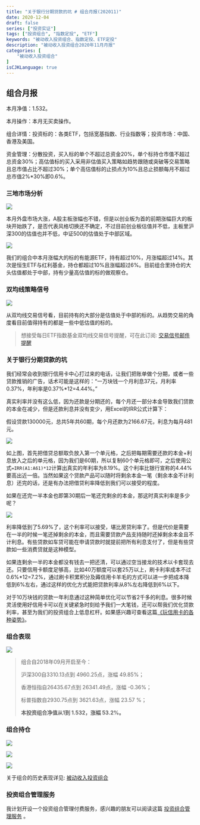 ```yaml
---
title: "关于银行分期贷款的坑 # 组合月报(202011)"
date: 2020-12-04
draft: false
series: ["投资实证"]
tags: ["投资组合", "指数定投", "ETF"]
keywords: "被动收入投资组合、指数定投、ETF定投"
description: "被动收入投资组合2020年11月月报"
categories: [
    "被动收入投资组合"
]
isCJKLanguage: true
---
```


## 组合月报

本月净值：1.532。

本月操作：本月无买卖操作。

组合详情：投资标的：各类ETF，包括宽基指数、行业指数等；投资市场：中国、香港及美国。

资金管理：分散投资，买入标的单个不超过总资金20%，单个标持仓市值不超过总资金30%；高估值标的买入采用非估值买入策略如趋势跟随或突破等交易策略且总市值占比不超过30%；单个高估值标的止损点为10%且总止损额每月不超过总市值2%*30%即0.6%。

### 三地市场分析

![](https://img.bmpi.dev/19c641b7-581b-1952-2ed3-d2e23f3d807e.png)

本月外盘市场大涨，A股主板涨幅也不错，但是以创业板为首的前期涨幅巨大的板块开始跌了，是否代表风格切换还不确定，不过目前创业板估值并不低，主板里沪深300的估值也并不低，中证500的估值处于中部区域。

![](https://img.bmpi.dev/08b7cab6-e704-01bf-7219-ab1ff522d8d9.png)

我们的组合中本月涨幅大的标的有能源ETF，持有超过10%，月涨幅超过14%。其次是恒生ETF与红利基金，持仓都超过10%且涨幅超过6%。目前组合里持仓的大头估值都处于中部，持有少量高估值的标的做观察仓。

### 双均线策略信号

![](https://img.bmpi.dev/4a6a4661-8266-f077-a77e-7b3452c95b27.png)

从双均线交易信号看，目前持有的大部分是估值处于中部的标的。从趋势交易的角度看目前值得持有的都是一些中低估值的标的。

> 想接受每日ETF指数基金双均线交易信号提醒，可在此订阅: [交易信号邮件提醒](https://www.myinvestpilot.com/)

### 关于银行分期贷款的坑

我们经常会收到银行信用卡中心打过来的电话，让我们把账单做个分期，或者一些贷款推销的广告，话术可能是这样的：“一万块钱一个月利息37元，月利率0.37%，年利率是0.37%*12=4.44%。”

真实利率并没有这么低，因为还款是分期还的，每个月还一部分本金导致我们贷款的本金在减少，但是还款利息并没有变少，用Excel的IRR公式计算下：

假设贷款130000元，总共5年共60期，每个月还款为2166.67元，利息为每月481元。

![](https://img.bmpi.dev/a679a329-a4ef-0482-f580-f2f1bc1a1e25.png)

如上图，首先把借贷总额取负放入第一个单元格，之后把每期需要还款的本金+利息放入之后的单元格，因为我们是60期，所以复制60个单元格即可，之后使用公式`=IRR(A1:A61)*12`计算出真实的年利率为8.19%。这个利率比银行宣称的4.44%要高出近一倍。当然如果这个贷款产品可以随时将剩余本金一笔（剩余本金不计利息）还完的话，还是有办法把借贷利率降低到我们可以接受的程度。

如果在还完一半本金也即第30期后一笔还完剩余的本金，那这时真实利率是多少呢？

![](https://img.bmpi.dev/2515c855-29dd-c66e-9ead-051bc584c69f.png)

利率降低到了5.69%了，这个利率可以接受，堪比房贷利率了。但是代价是需要在一半的时候一笔还掉剩余的本金，而且需要贷款产品支持随时还掉剩余本金且不计利息。有些贷款如车贷可能在申请贷款时就提前把所有利息支付了，但是有些贷款如一些消费贷就是这种模型。

如果连剩余一半的本金都没有钱去一把还清，可以通过空当接龙的技术以卡套现去还。只要信用卡额度足够高，比如40万额度可以套25万以上，刷卡利率成本不过0.6%*12=7.2%，通过刷卡积累积分及薅信用卡羊毛的方式可以进一步把成本降低到6%左右，通过这样的优化方式能把贷款利率从8%左右降低到6%以下。

对于10万块钱的贷款一年利息通过这种简单优化可以节省2千多的利息。很多时候灵活使用好信用卡可以在关键紧急时刻给予我们一大笔钱，还可以帮我们优化贷款利率，甚至为我们的投资组合上低息杠杆。如果感兴趣可查看这篇[《玩信用卡的各种姿势》](/money/use-credit-card-in-various-ways/)。

### 组合表现

![](https://img.bmpi.dev/c5ed4217-de4a-97cd-1c92-a6244bbe1a6d.png)

> 组合自2018年09月开启至今：
> 
> 沪深300自3310.13点到 4960.25点，涨幅 49.85%；
> 
> 香港恒指自26435.67点到 26341.49点，涨幅 -0.36%；
> 
> 标普指数自2930.75点到  3621.63点，涨幅 23.57 %；
> 
> **本投资组合净值从1到 1.532，涨幅 53.2%。**

### 组合持仓

![](https://img.bmpi.dev/3a229ca5-62ea-96e4-409b-dc33078b0053.png)

![](https://img.bmpi.dev/0961548d-66d7-c309-45f6-1841d743d993.png)

![](https://img.bmpi.dev/883799c1-f06f-35c1-45b8-1ac6c7a85db1.png)

关于组合的历史表现详见: [被动收入投资组合](https://www.notion.so/mdw/e0ed086e701a4d0aaa4839d2c7aa62ea)

### 投资组合管理服务

我计划开设一个投资组合管理付费服务，感兴趣的朋友可以阅读这篇 [投资组合管理服务](/invest/) 。

